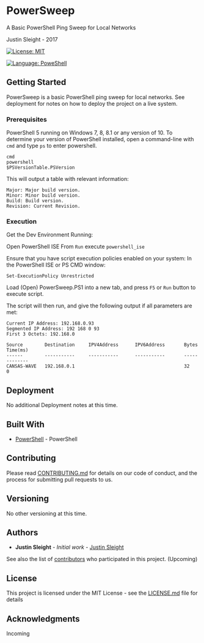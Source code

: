 # PowerSweep

A Basic PowerShell Ping Sweep for Local Networks

Justin Sleight - 2017

[![License: MIT](https://img.shields.io/badge/License-MIT-yellow.svg)](https://opensource.org/licenses/MIT)

[![Language: PoweShell](https://img.shields.io/badge/Language-PowerShell-blue.svg)](https://technet.microsoft.com/en-us/library/bb978526.aspx)


## Getting Started

PowerSweep is a basic PowerShell ping sweep for local networks. See deployment for notes on how to deploy the project on a live system.

### Prerequisites

PowerShell 5 running on Windows 7, 8, 8.1 or any version of 10.
To determine your version of PowerShell installed, open a command-line with ```cmd``` and type ```ps``` to enter powershell.

```
cmd
powershell
$PSVersionTable.PSVersion
```
This will output a table with relevant information:

```
Major: Major build version.
Minor: Minor build version.
Build: Build version.
Revision: Current Revision.
```


### Execution

Get the Dev Environment Running:

Open PowerShell ISE
From ```Run``` execute ```powershell_ise```

Ensure that you have script execution policies enabled on your system:
In the PowerShell ISE or PS CMD window:

```Set-ExecutionPolicy Unrestricted```

Load (Open) PowerSweep.PS1 into a new tab, and press ```F5``` or ```Run``` button to execute script.

The script will then run, and give the following output if all parameters are met:
```
Current IP Address: 192.168.0.93
Segmented IP Address: 192 168 0 93
First 3 Octets: 192.168.0

Source        Destination     IPV4Address      IPV6Address       Bytes    Time(ms) 
------        -----------     -----------      -----------       -----    -------- 
CANSAS-WAVE   192.168.0.1                                        32       0        

```


## Deployment

No additional Deployment notes at this time.

## Built With

* [PowerShell](https://msdn.microsoft.com/en-us/powershell/mt173057.aspx) - PowerShell

## Contributing

Please read [CONTRIBUTING.md](https://gist.github.com/justinsleight/contribute.md) for details on our code of conduct, and the process for submitting pull requests to us.

## Versioning

No other versioning at this time.

## Authors

* **Justin Sleight** - *Initial work* - [Justin Sleight](https://github.com/justinsleight)

See also the list of [contributors](https://github.com/your/project/contributors) who participated in this project. (Upcoming)

## License

This project is licensed under the MIT License - see the [LICENSE.md](https://github.com/justinsleight/PowerSweep/blob/master/license.md) file for details

## Acknowledgments

Incoming

